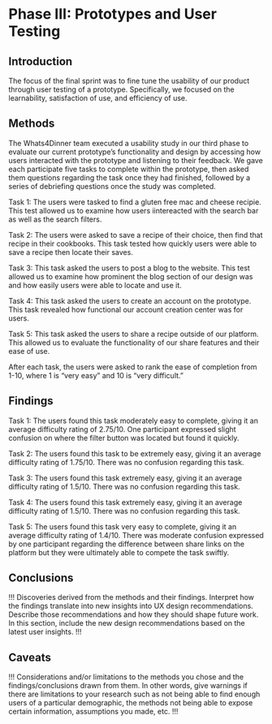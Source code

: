 # Phase III: Prototypes and User Testing

## Introduction

The focus of the final sprint was to fine tune the usability of our product through user testing of a prototype. Specifically, we focused on the learnability,
satisfaction of use, and efficiency of use.

## Methods

The Whats4Dinner team executed a usability study in our third phase to evaluate our current prototype’s functionality and design by accessing how users interacted with the prototype and listening to their feedback. We gave each participate five tasks to complete within the prototype, then asked them questions regarding the task once they had finished, followed by a series of debriefing questions once the study was completed.

Task 1: The users were tasked to find a gluten free mac and cheese recipie. This test allowed us to examine how users iintereacted with the search bar as well as the search filters.

Task 2: The users were asked to save a recipe of their choice, then find that recipe in their cookbooks. This task tested how quickly users were able to save a recipe then locate their saves.

Task 3: This task asked the users to post a blog to the website. This test allowed us to examine how prominent the blog section of our design was and how easily users were able to locate and use it.

Task 4: This task asked the users to create an account on the prototype. This task revealed how functional our account creation center was for users.

Task 5: This task asked the users to share a recipe outside of our platform. This allowed us to evaluate the functionality of our share features and their ease of use.

After each task, the users were asked to rank the ease of completion from 1-10, where 1 is “very easy” and 10 is “very difficult.”


## Findings

Task 1: The users found this task moderately easy to complete, giving it an average difficulty rating of 2.75/10. One participant expressed slight confusion on where the filter button was located but found it quickly.

Task 2: The users found this task to be extremely easy, giving it an average difficulty rating of 1.75/10. There was no confusion regarding this task.

Task 3: The users found this task extremely easy, giving it an average difficulty rating of 1.5/10. There was no confusion regarding this task.

Task 4: The users found this task extremely easy, giving it an average difficulty rating of 1.5/10. There was no confusion regarding this task.

Task 5: The users found this task very easy to complete, giving it an average difficulty rating of 1.4/10. There was moderate confusion expressed by one participant regarding the difference between share links on the platform but they were ultimately able to compete the task swiftly.


## Conclusions

!!! Discoveries derived from the methods and their findings. Interpret how the findings translate into new insights into UX design recommendations. Describe those recommendations and how they should shape future work. In this section, include the new design recommendations based on the latest user insights. !!!

## Caveats

!!! Considerations and/or limitations to the methods you chose and the findings/conclusions drawn from them. In other words, give warnings if there are limitations to your research such as not being able to find enough users of a particular demographic, the methods not being able to expose certain information, assumptions you made, etc. !!!
